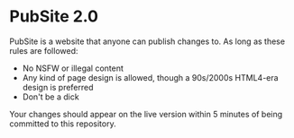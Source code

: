 # PubSite 2.0

PubSite is a website that anyone can publish changes to. As long as these rules are followed:

- No NSFW or illegal content
- Any kind of page design is allowed, though a 90s/2000s HTML4-era design is preferred
- Don't be a dick

Your changes should appear on the live version within 5 minutes of being committed to this repository.